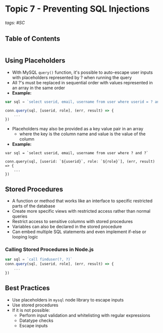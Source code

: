 # Topic 7 - Preventing SQL Injections

###### tags: #SC 

## Table of Contents 
```toc
```

## Using Placeholders
- With MySQL `query()` function, it's possible to auto-escape user inputs with placeholders represented by ? when running the query
- All ?'s must be replaced in sequential order with values represented in an array in the same order
- **Example:**
```js
var sql = `select userid, email, username from user where userid = ? and role = ?`

conn.query(sql, [userid, role], (err, result) => {
	...
})
```
- Placeholders may also be provided as a key value pair in an array
	- where the key is the column name and value is the value of the column
- **Example:**
```
var sql = `select userid, email, username from user where ? and ?`

conn.query(sql, [userid: `${userid}`, role: `${role}`], (err, result) => {
	...
})
```

## Stored Procedures
- A function or method that works like an interface to specific restricted parts of the database
- Create more specific views with restricted access rather than normal queries
- Restrict access to sensitive columns with stored procedures
- Variables can also be declared in the stored procedure
- Can embed multiple SQL statements and even implement if-else or looping logic

### Calling Stored Procedures in Node.js
```js
var sql = `call finduser(?, ?)`
conn.query(sql, [userid, role], (err, result) => {
	...
})
```

## Best Practices
- Use placeholders in `mysql` node library to escape inputs
- Use stored procedures
- If it is not possible:
	- Perform input validation and whitelisting with regular expressions
	- Datatype checks
	- Escape inputs